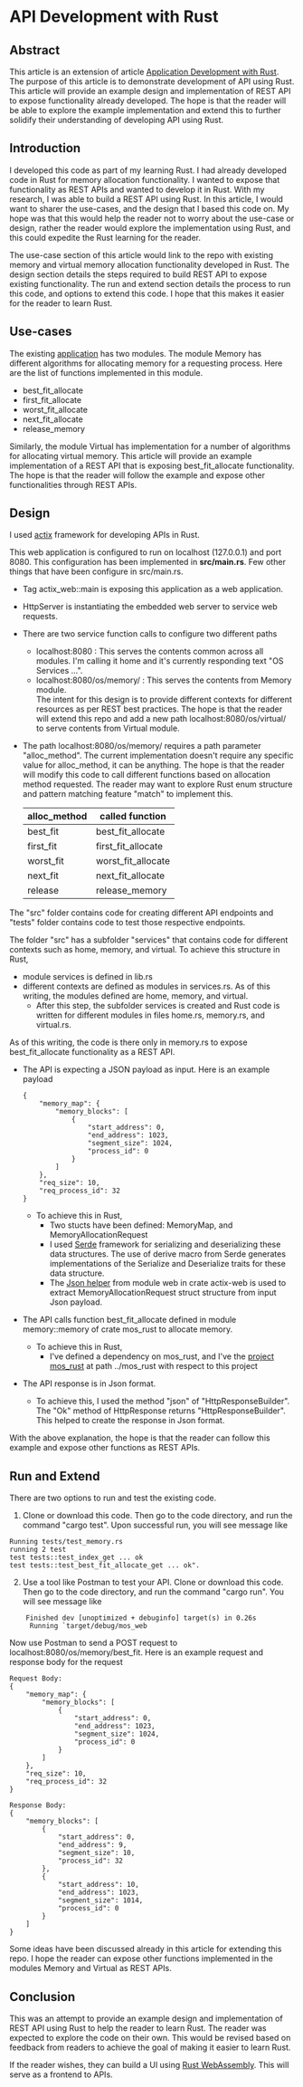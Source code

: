 # API Development with Rust
## Abstract
This article is an extension of article [Application Development with Rust](https://github.com/a759116/mos_rust#application-development-with-rust). The purpose of this article is to demonstrate development of API using Rust. This article will provide an example design and implementation of REST API to expose functionality already developed. The hope is that the reader will be able to explore the example implementation and extend this to further solidify their understanding of developing API using Rust.

## Introduction
I developed this code as part of my learning Rust. I had already developed code in Rust for memory allocation functionality. I wanted to expose that functionality as REST APIs and wanted to develop it in Rust. With my research, I was able to build a REST API using Rust. In this article, I would want to sharer the use-cases, and the design that I based this code on. My hope was that this would help the reader not to worry about the use-case or design, rather the reader would explore the implementation using Rust, and this could expedite the Rust learning for the reader.

The use-case section of this article would link to the repo with existing memory and virtual memory allocation functionality developed in Rust. The design section details the steps required to build REST API to expose existing functionality. The run and extend section details the process to run this code, and options to extend this code. I hope that this makes it easier for the reader to learn Rust.

## Use-cases
The existing [application](https://github.com/a759116/mos_rust/tree/main/src) has two modules. The module Memory has different algorithms for allocating memory for a requesting process. Here are the list of functions implemented in this module.
* best_fit_allocate
* first_fit_allocate
* worst_fit_allocate
* next_fit_allocate
* release_memory

Similarly, the module Virtual has implementation for a number of algorithms for allocating virtual memory. This article will provide an example implementation of a REST API that is exposing best_fit_allocate functionality. The hope is that the reader will follow the example and expose other functionalities through REST APIs.

## Design
I used [actix](https://actix.rs/) framework for developing APIs in Rust. 

This web application is configured to run on localhost (127.0.0.1) and port 8080. This configuration has been implemented in **src/main.rs**. Few other things that have been configure in src/main.rs.
* Tag actix_web::main is exposing this application as a web application.
* HttpServer is instantiating the embedded web server to service web requests.
* There are two service function calls to configure two different paths
  * localhost:8080 : This serves the contents common across all modules. I'm calling it home and it's currently responding text "OS Services ...". 
  * localhost:8080/os/memory/ : This serves the contents from Memory module. <br />
  The intent for this design is to provide different contexts for different resources as per REST best practices. The hope is that the reader will extend   this repo and add a new path  localhost:8080/os/virtual/ to serve contents from Virtual module. <br />
* The path localhost:8080/os/memory/ requires a path parameter "alloc_method". The current implementation doesn't require any specific value for alloc_method, it can be anything. The hope is that the reader will modify this code to call different functions based on allocation method requested. The reader may want to explore Rust enum structure and pattern matching feature "match" to implement this. 

  | alloc_method | called function |
  | ------------ | --------------- |
  | best_fit | best_fit_allocate |
  | first_fit | first_fit_allocate |
  | worst_fit | worst_fit_allocate |
  | next_fit | next_fit_allocate |
  | release | release_memory |

The "src" folder contains code for creating different API endpoints and "tests" folder contains code to test those respective endpoints.

The folder "src" has a subfolder "services" that contains code for different contexts such as home, memory, and virtual. To achieve this structure in Rust,
* module services is defined in lib.rs
* different contexts are defined as modules in services.rs. As of this writing, the modules defined are home, memory, and virtual.
  * After this step, the subfolder services is created and Rust code is written for different modules in files home.rs, memory.rs, and virtual.rs. 

As of this writing, the code is there only in memory.rs to expose best_fit_allocate functionality as a REST API.
* The API is expecting a JSON payload as input. Here is an example payload <br />
  ```
  {
      "memory_map": {
          "memory_blocks": [
              {
                  "start_address": 0,
                  "end_address": 1023,
                  "segment_size": 1024,
                  "process_id": 0
              }
          ]
      },
      "req_size": 10,
      "req_process_id": 32
  }
  ```
  - To achieve this in Rust,
    - Two stucts have been defined: MemoryMap, and MemoryAllocationRequest
    - I used [Serde](https://serde.rs/) framework for serializing and deserializing these data structures. The use of derive macro from Serde generates implementations of the Serialize and Deserialize traits for these data structure.
    - The [Json helper](https://docs.rs/actix-web/3.3.2/actix_web/web/struct.Json.html) from module web in crate actix-web is used to extract MemoryAllocationRequest struct structure from input Json payload.

* The API calls function best_fit_allocate defined in module memory::memory of crate mos_rust to allocate memory.
  - To achieve this in Rust,
    - I've defined a dependency on mos_rust, and I've the [project mos_rust](https://github.com/a759116/mos_rust) at path ../mos_rust with respect to this project

* The API response is in Json format.
  - To achieve this, I used the method "json" of "HttpResponseBuilder". The "Ok" method of HttpResponse returns "HttpResponseBuilder". This helped to create the response in Json format.

With the above explanation, the hope is that the reader can follow this example and expose other functions as REST APIs.

## Run and Extend
There are two options to run and test the existing code.
1. Clone or download this code. Then go to the code directory, and run the command "cargo test". Upon successful run, you will see message like 
```
Running tests/test_memory.rs
running 2 test
test tests::test_index_get ... ok
test tests::test_best_fit_allocate_get ... ok".
```
2. Use a tool like Postman to test your API. Clone or download this code. Then go to the code directory, and run the command "cargo run". You will see message like
```
    Finished dev [unoptimized + debuginfo] target(s) in 0.26s
     Running `target/debug/mos_web
```
Now use Postman to send a POST request to  localhost:8080/os/memory/best_fit. Here is an example request and response body for the request
```
Request Body:
{
    "memory_map": {
        "memory_blocks": [
            {
                "start_address": 0,
                "end_address": 1023,
                "segment_size": 1024,
                "process_id": 0
            }
        ]
    },
    "req_size": 10,
    "req_process_id": 32
}

Response Body:
{
    "memory_blocks": [
        {
            "start_address": 0,
            "end_address": 9,
            "segment_size": 10,
            "process_id": 32
        },
        {
            "start_address": 10,
            "end_address": 1023,
            "segment_size": 1014,
            "process_id": 0
        }
    ]
}
```
Some ideas have been discussed already in this article for extending this repo. I hope the reader can expose other functions implemented in the modules Memory and Virtual as REST APIs.

## Conclusion
This was an attempt to provide an example design and implementation of REST API using Rust to help the reader to learn Rust. The reader was expected to explore the code on their own. This would be revised based on feedback from readers to achieve the goal of making it easier to learn Rust. <br />

If the reader wishes, they can build a UI using [Rust WebAssembly](https://www.rust-lang.org/what/wasm). This will serve as a frontend to APIs.
